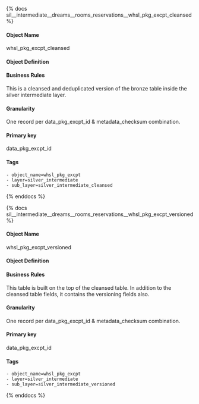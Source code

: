 {% docs sil__intermediate__dreams__rooms_reservations__whsl_pkg_excpt_cleansed %}

#### Object Name
whsl_pkg_excpt_cleansed

#### Object Definition


#### Business Rules
This is a cleansed and deduplicated version of the bronze table inside the silver intermediate layer.

#### Granularity
One record per data_pkg_excpt_id & metadata_checksum combination.

#### Primary key
data_pkg_excpt_id

#### Tags
    - object_name=whsl_pkg_excpt
    - layer=silver_intermediate
    - sub_layer=silver_intermediate_cleansed

{% enddocs %}

{% docs sil__intermediate__dreams__rooms_reservations__whsl_pkg_excpt_versioned %}

#### Object Name
whsl_pkg_excpt_versioned

#### Object Definition


#### Business Rules
This table is built on the top of the cleansed table. In addition to the cleansed table fields, it contains the versioning fields also.

#### Granularity
One record per data_pkg_excpt_id & metadata_checksum combination.

#### Primary key
data_pkg_excpt_id

#### Tags
    - object_name=whsl_pkg_excpt
    - layer=silver_intermediate
    - sub_layer=silver_intermediate_versioned

{% enddocs %}
